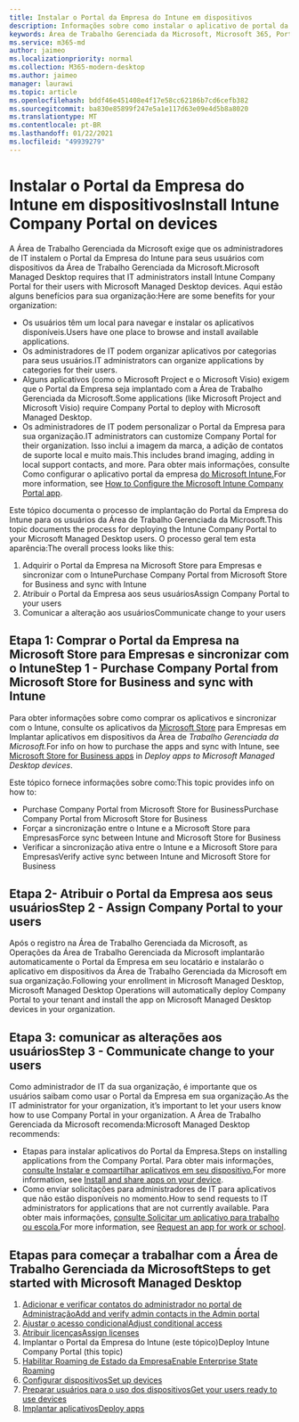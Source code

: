```yaml
---
title: Instalar o Portal da Empresa do Intune em dispositivos
description: Informações sobre como instalar o aplicativo de portal da empresa em dispositivos da Área de Trabalho Gerenciada da Microsoft
keywords: Área de Trabalho Gerenciada da Microsoft, Microsoft 365, Portal da Empresa
ms.service: m365-md
author: jaimeo
ms.localizationpriority: normal
ms.collection: M365-modern-desktop
ms.author: jaimeo
manager: laurawi
ms.topic: article
ms.openlocfilehash: bddf46e451408e4f17e58cc62186b7cd6cefb382
ms.sourcegitcommit: ba830e85899f247e5a1e117d63e09e4d5b8a8020
ms.translationtype: MT
ms.contentlocale: pt-BR
ms.lasthandoff: 01/22/2021
ms.locfileid: "49939279"
---
```

# <a name="install-intune-company-portal-on-devices"></a><span data-ttu-id="bfcee-104">Instalar o Portal da Empresa do Intune em dispositivos</span><span class="sxs-lookup"><span data-stu-id="bfcee-104">Install Intune Company Portal on devices</span></span>

<span data-ttu-id="bfcee-105">A Área de Trabalho Gerenciada da Microsoft exige que os administradores de IT instalem o Portal da Empresa do Intune para seus usuários com dispositivos da Área de Trabalho Gerenciada da Microsoft.</span><span class="sxs-lookup"><span data-stu-id="bfcee-105">Microsoft Managed Desktop requires that IT administrators install Intune Company Portal for their users with Microsoft Managed Desktop devices.</span></span> <span data-ttu-id="bfcee-106">Aqui estão alguns benefícios para sua organização:</span><span class="sxs-lookup"><span data-stu-id="bfcee-106">Here are some benefits for your organization:</span></span>
- <span data-ttu-id="bfcee-107">Os usuários têm um local para navegar e instalar os aplicativos disponíveis.</span><span class="sxs-lookup"><span data-stu-id="bfcee-107">Users have one place to browse and install available applications.</span></span> 
- <span data-ttu-id="bfcee-108">Os administradores de IT podem organizar aplicativos por categorias para seus usuários.</span><span class="sxs-lookup"><span data-stu-id="bfcee-108">IT administrators can organize applications by categories for their users.</span></span>  
- <span data-ttu-id="bfcee-109">Alguns aplicativos (como o Microsoft Project e o Microsoft Visio) exigem que o Portal da Empresa seja implantado com a Área de Trabalho Gerenciada da Microsoft.</span><span class="sxs-lookup"><span data-stu-id="bfcee-109">Some applications (like Microsoft Project and Microsoft Visio) require Company Portal to deploy with Microsoft Managed Desktop.</span></span>
- <span data-ttu-id="bfcee-110">Os administradores de IT podem personalizar o Portal da Empresa para sua organização.</span><span class="sxs-lookup"><span data-stu-id="bfcee-110">IT administrators can customize Company Portal for their organization.</span></span> <span data-ttu-id="bfcee-111">Isso inclui a imagem da marca, a adição de contatos de suporte local e muito mais.</span><span class="sxs-lookup"><span data-stu-id="bfcee-111">This includes brand imaging, adding in local support contacts, and more.</span></span> <span data-ttu-id="bfcee-112">Para obter mais informações, consulte Como configurar o aplicativo portal da empresa [do Microsoft Intune.](https://docs.microsoft.com/intune/company-portal-app)</span><span class="sxs-lookup"><span data-stu-id="bfcee-112">For more information, see [How to Configure the Microsoft Intune Company Portal app](https://docs.microsoft.com/intune/company-portal-app).</span></span>   

<span data-ttu-id="bfcee-113">Este tópico documenta o processo de implantação do Portal da Empresa do Intune para os usuários da Área de Trabalho Gerenciada da Microsoft.</span><span class="sxs-lookup"><span data-stu-id="bfcee-113">This topic documents the process for deploying the Intune Company Portal to your Microsoft Managed Desktop users.</span></span> <span data-ttu-id="bfcee-114">O processo geral tem esta aparência:</span><span class="sxs-lookup"><span data-stu-id="bfcee-114">The overall process looks like this:</span></span>
1. <span data-ttu-id="bfcee-115">Adquirir o Portal da Empresa na Microsoft Store para Empresas e sincronizar com o Intune</span><span class="sxs-lookup"><span data-stu-id="bfcee-115">Purchase Company Portal from Microsoft Store for Business and sync with Intune</span></span>
2. <span data-ttu-id="bfcee-116">Atribuir o Portal da Empresa aos seus usuários</span><span class="sxs-lookup"><span data-stu-id="bfcee-116">Assign Company Portal to your users</span></span>
3. <span data-ttu-id="bfcee-117">Comunicar a alteração aos usuários</span><span class="sxs-lookup"><span data-stu-id="bfcee-117">Communicate change to your users</span></span>

## <a name="step-1---purchase-company-portal-from-microsoft-store-for-business-and-sync-with-intune"></a><span data-ttu-id="bfcee-118">Etapa 1: Comprar o Portal da Empresa na Microsoft Store para Empresas e sincronizar com o Intune</span><span class="sxs-lookup"><span data-stu-id="bfcee-118">Step 1 - Purchase Company Portal from Microsoft Store for Business and sync with Intune</span></span>
<span data-ttu-id="bfcee-119">Para obter informações sobre como comprar os aplicativos e sincronizar com o Intune, consulte os aplicativos da [Microsoft Store](deploy-apps.md#msfb-apps) para Empresas em Implantar aplicativos em dispositivos da Área de *Trabalho Gerenciada da Microsoft.*</span><span class="sxs-lookup"><span data-stu-id="bfcee-119">For info on how to purchase the apps and sync with Intune, see [Microsoft Store for Business apps](deploy-apps.md#msfb-apps) in *Deploy apps to Microsoft Managed Desktop devices*.</span></span>

<span data-ttu-id="bfcee-120">Este tópico fornece informações sobre como:</span><span class="sxs-lookup"><span data-stu-id="bfcee-120">This topic provides info on how to:</span></span> 
- <span data-ttu-id="bfcee-121">Purchase Company Portal from Microsoft Store for Business</span><span class="sxs-lookup"><span data-stu-id="bfcee-121">Purchase Company Portal from Microsoft Store for Business</span></span> 
- <span data-ttu-id="bfcee-122">Forçar a sincronização entre o Intune e a Microsoft Store para Empresas</span><span class="sxs-lookup"><span data-stu-id="bfcee-122">Force sync between Intune and Microsoft Store for Business</span></span>
- <span data-ttu-id="bfcee-123">Verificar a sincronização ativa entre o Intune e a Microsoft Store para Empresas</span><span class="sxs-lookup"><span data-stu-id="bfcee-123">Verify active sync between Intune and Microsoft Store for Business</span></span> 

## <a name="step-2---assign-company-portal-to-your-users"></a><span data-ttu-id="bfcee-124">Etapa 2- Atribuir o Portal da Empresa aos seus usuários</span><span class="sxs-lookup"><span data-stu-id="bfcee-124">Step 2 - Assign Company Portal to your users</span></span>
<span data-ttu-id="bfcee-125">Após o registro na Área de Trabalho Gerenciada da Microsoft, as Operações da Área de Trabalho Gerenciada da Microsoft implantarão automaticamente o Portal da Empresa em seu locatário e instalarão o aplicativo em dispositivos da Área de Trabalho Gerenciada da Microsoft em sua organização.</span><span class="sxs-lookup"><span data-stu-id="bfcee-125">Following your enrollment in Microsoft Managed Desktop, Microsoft Managed Desktop Operations will automatically deploy Company Portal to your tenant and install the app on Microsoft Managed Desktop devices in your organization.</span></span>

## <a name="step-3---communicate-change-to-your-users"></a><span data-ttu-id="bfcee-126">Etapa 3: comunicar as alterações aos usuários</span><span class="sxs-lookup"><span data-stu-id="bfcee-126">Step 3 - Communicate change to your users</span></span>
<span data-ttu-id="bfcee-127">Como administrador de IT da sua organização, é importante que os usuários saibam como usar o Portal da Empresa em sua organização.</span><span class="sxs-lookup"><span data-stu-id="bfcee-127">As the IT administrator for your organization, it’s important to let your users know how to use Company Portal in your organization.</span></span> <span data-ttu-id="bfcee-128">A Área de Trabalho Gerenciada da Microsoft recomenda:</span><span class="sxs-lookup"><span data-stu-id="bfcee-128">Microsoft Managed Desktop recommends:</span></span>
- <span data-ttu-id="bfcee-129">Etapas para instalar aplicativos do Portal da Empresa.</span><span class="sxs-lookup"><span data-stu-id="bfcee-129">Steps on installing applications from the Company Portal.</span></span> <span data-ttu-id="bfcee-130">Para obter mais informações, [consulte Instalar e compartilhar aplicativos em seu dispositivo.](https://docs.microsoft.com/intune-user-help/install-apps-cpapp-windows)</span><span class="sxs-lookup"><span data-stu-id="bfcee-130">For more information, see [Install and share apps on your device](https://docs.microsoft.com/intune-user-help/install-apps-cpapp-windows).</span></span>
- <span data-ttu-id="bfcee-131">Como enviar solicitações para administradores de IT para aplicativos que não estão disponíveis no momento.</span><span class="sxs-lookup"><span data-stu-id="bfcee-131">How to send requests to IT administrators for applications that are not currently available.</span></span> <span data-ttu-id="bfcee-132">Para obter mais informações, [consulte Solicitar um aplicativo para trabalho ou escola.](https://docs.microsoft.com/intune-user-help/install-apps-cpapp-windows#request-an-app-for-work-or-school)</span><span class="sxs-lookup"><span data-stu-id="bfcee-132">For more information, see [Request an app for work or school](https://docs.microsoft.com/intune-user-help/install-apps-cpapp-windows#request-an-app-for-work-or-school).</span></span>  

## <a name="steps-to-get-started-with-microsoft-managed-desktop"></a><span data-ttu-id="bfcee-133">Etapas para começar a trabalhar com a Área de Trabalho Gerenciada da Microsoft</span><span class="sxs-lookup"><span data-stu-id="bfcee-133">Steps to get started with Microsoft Managed Desktop</span></span>

1. [<span data-ttu-id="bfcee-134">Adicionar e verificar contatos do administrador no portal de Administração</span><span class="sxs-lookup"><span data-stu-id="bfcee-134">Add and verify admin contacts in the Admin portal</span></span>](add-admin-contacts.md)
2. [<span data-ttu-id="bfcee-135">Ajustar o acesso condicional</span><span class="sxs-lookup"><span data-stu-id="bfcee-135">Adjust conditional access</span></span>](conditional-access.md)
3. [<span data-ttu-id="bfcee-136">Atribuir licenças</span><span class="sxs-lookup"><span data-stu-id="bfcee-136">Assign licenses</span></span>](assign-licenses.md)
4. <span data-ttu-id="bfcee-137">Implantar o Portal da Empresa do Intune (este tópico)</span><span class="sxs-lookup"><span data-stu-id="bfcee-137">Deploy Intune Company Portal (this topic)</span></span>
5. [<span data-ttu-id="bfcee-138">Habilitar Roaming de Estado da Empresa</span><span class="sxs-lookup"><span data-stu-id="bfcee-138">Enable Enterprise State Roaming</span></span>](enterprise-state-roaming.md)
6. [<span data-ttu-id="bfcee-139">Configurar dispositivos</span><span class="sxs-lookup"><span data-stu-id="bfcee-139">Set up devices</span></span>](set-up-devices.md)
7. [<span data-ttu-id="bfcee-140">Preparar usuários para o uso dos dispositivos</span><span class="sxs-lookup"><span data-stu-id="bfcee-140">Get your users ready to use devices</span></span>](get-started-devices.md)
8. [<span data-ttu-id="bfcee-141">Implantar aplicativos</span><span class="sxs-lookup"><span data-stu-id="bfcee-141">Deploy apps</span></span>](deploy-apps.md)
